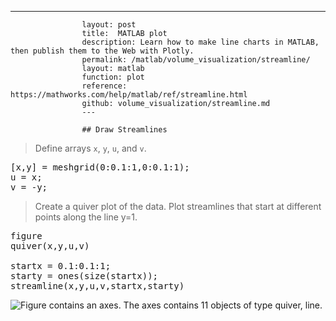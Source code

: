 ---
                    layout: post
                    title:  MATLAB plot
                    description: Learn how to make line charts in MATLAB, then publish them to the Web with Plotly.
                    permalink: /matlab/volume_visualization/streamline/
                    layout: matlab
                    function: plot
                    reference: https://mathworks.com/help/matlab/ref/streamline.html
                    github: volume_visualization/streamline.md
                    ---

                    ## Draw Streamlines 









> Define arrays `x`, `y`, `u`, and `v`. 

<pre class="mcode">[x,y] = meshgrid(0:0.1:1,0:0.1:1);
u = x;
v = -y;</pre>

> Create a quiver plot of the data. Plot streamlines that start at different points along the line y=1.

<pre class="mcode">figure
quiver(x,y,u,v)

startx = 0.1:0.1:1;
starty = ones(size(startx));
streamline(x,y,u,v,startx,starty)</pre>

![Figure contains an axes. The axes contains 11 objects of type quiver, line.](https://mathworks.com/help/examples/graphics/win64/DrawStreamlinesExample_01.png)

